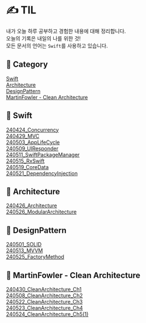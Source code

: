 # ✍️ TIL
내가 오늘 하루 공부하고 경험한 내용에 대해 정리합니다.</br>
오늘의 기록은 내일의 나를 위한 것!</br>
모든 문서의 언어는 `Swift`를 사용하고 있습니다.</br>

## 📝 Category
[Swift](#-Swift)</br>
[Architecture](#-Architecture)</br>
[DesignPattern](#-DesignPattern)</br>
[MartinFowler - Clean Architecture](#-MartinFowler-Clean-Architecture)</br>

## 📂 Swift
[240424_Concurrency](https://github.com/Diana-yjh/TIL/blob/main/Swift/240424_Concurrency.md)</br>
[240429_MVC](https://github.com/Diana-yjh/TIL/blob/main/Swift/240429_MVC.md)</br>
[240503_AppLifeCycle](https://github.com/Diana-yjh/TIL/blob/main/Swift/240503_AppLifeCycle.md)</br>
[240509_UIResponder](https://github.com/Diana-yjh/TIL/blob/main/Swift/240509_UIResponder.md)</br>
[240511_SwiftPackageManager](https://github.com/Diana-yjh/TIL/blob/main/Swift/240511_SwiftPackageManager.md)</br>
[240515_RxSwift](https://github.com/Diana-yjh/TIL/blob/main/Swift/240515_RxSwift.md)</br>
[240519_CoreData](https://github.com/Diana-yjh/TIL/blob/main/Swift/240519_CoreData.md)</br>
[240521_DependencyInjection](https://github.com/Diana-yjh/TIL/blob/main/Swift/240521_DependencyInjection.md)</br>

## 📂 Architecture
[240426_Architecture](https://github.com/Diana-yjh/TIL/blob/main/Architecture/240426_Architecture.md)</br>
[240526_ModularArchitecture](https://github.com/Diana-yjh/TIL/blob/main/Architecture/240526_ModularArchitecture.md)</br>

## 📂 DesignPattern
[240501_SOLID](https://github.com/Diana-yjh/TIL/blob/main/DesignPattern/240501_SOLID.md)</br>
[240513_MVVM](https://github.com/Diana-yjh/TIL/blob/main/DesignPattern/240513_MVVM.md)</br>
[240525_FactoryMethod](https://github.com/Diana-yjh/TIL/blob/main/DesignPattern/240525_FactoryMethod.md)</br>

## 📂 MartinFowler - Clean Architecture
[240430_CleanArchitecture_Ch1](https://github.com/Diana-yjh/TIL/blob/main/Architecture/240430_CleanArchitecture_Ch1.md)</br>
[240508_CleanArchitecture_Ch2](https://github.com/Diana-yjh/TIL/blob/main/Architecture/240508_CleanArchitecture_Ch2.md)</br>
[240522_CleanArchitecture_Ch3](https://github.com/Diana-yjh/TIL/blob/main/Architecture/240522_CleanArchitecture_Ch3.md)</br>
[240523_CleanArchitecture_Ch4](https://github.com/Diana-yjh/TIL/blob/main/Architecture/240523_CleanArchitecture_Ch4.md)</br>
[240524_CleanArchitecture_Ch5(1)](https://github.com/Diana-yjh/TIL/blob/main/Architecture/240524_CleanArchitecture_Ch5(1).md)</br>
